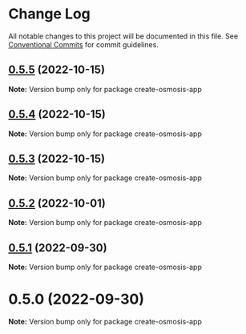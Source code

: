 # Change Log

All notable changes to this project will be documented in this file.
See [Conventional Commits](https://conventionalcommits.org) for commit guidelines.

## [0.5.5](https://github.com/cosmology-tech/create-cosmos-app/compare/create-osmosis-app@0.5.4...create-osmosis-app@0.5.5) (2022-10-15)

**Note:** Version bump only for package create-osmosis-app





## [0.5.4](https://github.com/cosmology-tech/create-cosmos-app/compare/create-osmosis-app@0.5.3...create-osmosis-app@0.5.4) (2022-10-15)

**Note:** Version bump only for package create-osmosis-app





## [0.5.3](https://github.com/cosmology-tech/create-cosmos-app/compare/create-osmosis-app@0.5.2...create-osmosis-app@0.5.3) (2022-10-15)

**Note:** Version bump only for package create-osmosis-app





## [0.5.2](https://github.com/cosmology-tech/create-cosmos-app/compare/create-osmosis-app@0.5.1...create-osmosis-app@0.5.2) (2022-10-01)

**Note:** Version bump only for package create-osmosis-app





## [0.5.1](https://github.com/cosmology-tech/create-cosmos-app/compare/create-osmosis-app@0.5.0...create-osmosis-app@0.5.1) (2022-09-30)

**Note:** Version bump only for package create-osmosis-app





# 0.5.0 (2022-09-30)

**Note:** Version bump only for package create-osmosis-app
